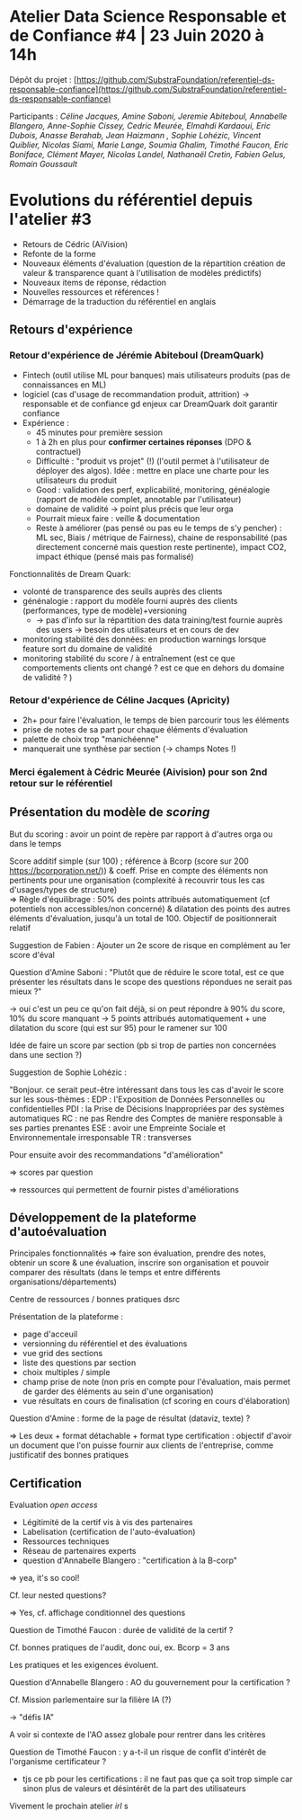 # Atelier Data Science Responsable et de Confiance #4 | 23 Juin 2020 à 14h

Dépôt du projet : [https://github.com/SubstraFoundation/referentiel-ds-responsable-confiance](https://github.com/SubstraFoundation/referentiel-ds-responsable-confiance)

Participants : *Céline Jacques, Amine Saboni, Jeremie Abiteboul, Annabelle Blangero, Anne-Sophie Cissey, Cedric Meurée, Elmahdi Kardaoui, Eric Dubois, Anasse Berahab, Jean Haizmann , Sophie Lohézic, Vincent Quiblier, Nicolas Siami, Marie Lange, Soumia Ghalim, Timothé Faucon, Eric Boniface, Clément Mayer, Nicolas Landel, Nathanaël Cretin, Fabien Gelus, Romain Goussault*

# Evolutions du référentiel depuis l'atelier #3

- Retours de Cédric (AiVision)
- Refonte de la forme
- Nouveaux éléments d'évaluation (question de la répartition création de valeur \& transparence quant à l'utilisation de modèles prédictifs)
- Nouveaux items de réponse, rédaction
- Nouvelles ressources et références !
- Démarrage de la traduction du référentiel en anglais

## Retours d'expérience

### Retour d'expérience de Jérémie Abiteboul (DreamQuark)

- Fintech (outil utilise ML pour banques) mais utilisateurs produits (pas de connaissances en ML)
- logiciel (cas d'usage de recommandation produit, attrition) -> responsable et de confiance gd enjeux car DreamQuark doit garantir confiance
- Expérience :
  - 45 minutes pour première session
  - 1 à 2h en plus pour **confirmer certaines réponses** (DPO \& contractuel)
  - Difficulté : "produit vs projet" (!) (l'outil permet à l'utilisateur de déployer des algos). Idée : mettre en place une charte pour les utilisateurs du produit
  - Good : validation des perf, explicabilité, monitoring, généalogie (rapport de modèle complet, annotable par l'utilisateur)
  - domaine de validité -> point plus précis que leur orga
  - Pourrait mieux faire : veille \& documentation
  - Reste à améliorer (pas pensé ou pas eu le temps de s'y pencher) : ML sec, Biais / métrique de Fairness), chaine de responsabilité (pas directement concerné mais question reste pertinente), impact CO2, impact éthique (pensé mais pas formalisé)

Fonctionnalités de Dream Quark:

- volonté de transparence des seuils auprès des clients
- génénalogie : rapport du modèle fourni auprès des clients (performances, type de modèle)+versioning
  - -> pas d'info sur la répartition des data training/test fournie auprès des users -> besoin des utilisateurs et en cours de dev
- monitoring stabilité des données: en production warnings lorsque feature sort du domaine de validité
- monitoring stabilité du score / à entraînement (est ce que comportements clients ont changé ? est ce que en dehors du domaine de validité ? )    

### Retour d'expérience de Céline Jacques (Apricity)

- 2h+ pour faire l'évaluation, le temps de bien parcourir tous les éléments
- prise de notes de sa part pour chaque éléments d'évaluation
- palette de choix trop "manichéenne" 
- manquerait une synthèse par section (-> champs Notes !)

### Merci également à Cédric Meurée (Aivision) pour son 2nd retour sur le référentiel

## Présentation du modèle de *scoring*

But du scoring : avoir un point de repère par rapport à d'autres orga ou dans le temps

Score additif simple (sur 100) ; référence à Bcorp (score sur 200 [https://bcorporation.net/)](https://bcorporation.net/)) \& coeff. Prise en compte des éléments non pertinents pour une organisation (complexité à recouvrir tous les cas d'usages/types de structure)    
=> Règle d'équilibrage : 50% des points attribués automatiquement (cf potentiels non accessibles/non concerné) \& dilatation des points des autres éléments d'évaluation, jusqu'à un total de 100. Objectif de positionnerait relatif

Suggestion de Fabien : Ajouter un 2e score de risque en complément au 1er score d'éval

Question d'Amine Saboni : "Plutôt que de réduire le score total, est ce que présenter les résultats dans le scope des questions répondues ne serait pas mieux ?"

-> oui c'est un peu ce qu'on fait déjà, si on peut répondre à 90% du score, 10% du score manquant -> 5 points attribués automatiquement + une dilatation du score (qui est sur 95) pour le ramener sur 100

Idée de faire un score par section (pb si trop de parties non concernées dans une section ?)

Suggestion de Sophie Lohézic :

"Bonjour. ce serait peut-être intéressant dans tous les cas d'avoir le score sur les sous-thèmes : EDP : l'Exposition de Données Personnelles ou confidentielles PDI : la Prise de Décisions Inappropriées par des systèmes automatiques RC : ne pas Rendre des Comptes de manière responsable à ses parties prenantes ESE : avoir une Empreinte Sociale et Environnementale irresponsable TR : transverses

Pour ensuite avoir des recommandations "d'amélioration"

=> scores par question

=> ressources qui permettent de fournir pistes d'améliorations

## Développement de la plateforme d'autoévaluation

Principales fonctionnalités => faire son évaluation, prendre des notes, obtenir un score \& une évaluation, inscrire son organisation et pouvoir comparer des résultats (dans le temps et entre différents organisations/départements)

Centre de ressources / bonnes pratiques dsrc

Présentation de la plateforme :

- page d'acceuil
- versionning du référentiel et des évaluations
- vue grid des sections
- liste des questions par section
- choix multiples / simple
- champ prise de note (non pris en compte pour l'évaluation, mais permet de garder des éléments au sein d'une organisation)
- vue résultats en cours de finalisation (cf scoring en cours d'élaboration)

Question d'Amine : forme de la page de résultat (dataviz, texte) ?

=> Les deux + format détachable + format type certification  : objectif d'avoir un document que l'on puisse fournir aux clients de l'entreprise, comme justificatif des bonnes pratiques 

## Certification

Evaluation *open access*

- Légitimité de la certif vis à vis des partenaires
- Labelisation (certification de l'auto-évaluation)
- Ressources techniques
- Réseau de partenaires experts
- question d'Annabelle Blangero : "certification à la B-corp"

=> yea, it's so cool!

Cf. leur nested questions?

=> Yes, cf. affichage conditionnel des questions

Question de Timothé Faucon : durée de validité de la certif ?

Cf. bonnes pratiques de l'audit, donc oui, ex. Bcorp = 3 ans

Les pratiques et les exigences évoluent.

Question d'Annabelle Blangero : AO du gouvernement pour la certification ?

Cf. Mission parlementaire sur la filière IA (?)

-> "défis IA"

A voir si contexte de l'AO assez globale pour rentrer dans les critères

Question de Timothé Faucon : y a-t-il un risque de conflit d'intérêt de l'organisme certificateur ?

- tjs ce pb pour les certifications : il ne faut pas que ça soit trop simple car sinon plus de valeurs et désintérêt de la part des utilisateurs

Vivement le prochain atelier *irl*
s